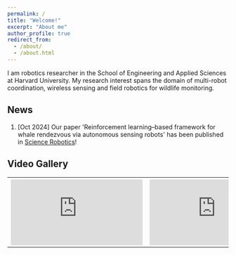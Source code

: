 ```yaml
---
permalink: /
title: "Welcome!"
excerpt: "About me"
author_profile: true
redirect_from: 
  - /about/
  - /about.html
---
```

I am robotics researcher in the School of Engineering and Applied Sciences at Harvard University. My research interest spans the domain of multi-robot coordination, wireless sensing and field robotics for wildlife monitoring.

News
------
1. [Oct 2024] Our paper 'Reinforcement learning–based framework for whale rendezvous via autonomous sensing robots' has been published in [Science Robotics](https://www.science.org/stoken/author-tokens/ST-2217/full)!

## Video Gallery
 <table>
    <th style="padding-right: 8px"><iframe src="https://www.youtube.com/watch?v=BbZWJM40wBk" title="YouTube video player" frameborder="0" allow="accelerometer; autoplay; clipboard-write; encrypted-media; gyroscope; picture-in-picture; web-share" allowfullscreen></iframe></th>
    <th style="padding-right: 8px"><iframe src="https://www.youtube.com/watch?v=aP4RjeXyEKE" title="YouTube video player" frameborder="0" allow="accelerometer; autoplay; clipboard-write; encrypted-media; gyroscope; picture-in-picture; web-share" allowfullscreen></iframe></th>
</table> 
